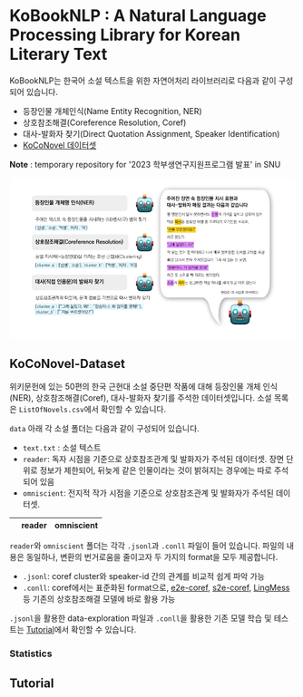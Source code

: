 # KoBookNLP : A Natural Language Processing Library for Korean Literary Text
KoBookNLP는 한국어 소설 텍스트을 위한 자연어처리 라이브러리로 다음과 같이 구성되어 있습니다.
* 등장인물 개체인식(Name Entity Recognition, NER)
* 상호참조해결(Coreference Resolution, Coref)
* 대사-발화자 찾기(Direct Quotation Assignment, Speaker Identification)
* [KoCoNovel 데이터셋](##KoCoNovel-Dataset)

**Note** : temporary repository for '2023 학부생연구지원프로그램 발표' in SNU

![Example for KoBookNLP](header.png "Example of KoBookNLP")

## KoCoNovel-Dataset
위키문헌에 있는 50편의 한국 근현대 소설 중단편 작품에 대해 등장인물 개체 인식(NER), 상호참조해결(Coref), 대사-발화자 찾기를 주석한 데이터셋입니다.
소설 목록은 `ListOfNovels.csv`에서 확인할 수 있습니다.

`data` 아래 각 소설 폴더는 다음과 같이 구성되어 있습니다.
* `text.txt` : 소설 텍스트
* `reader`: 독자 시점을 기준으로 상호참조관계 및 발화자가 주석된 데이터셋. 장면 단위로 정보가 제한되어, 뒤늦게 같은 인물이라는 것이 밝혀지는 경우에는 따로 주석되어 있음
* `omniscient`: 전지적 작가 시점을 기준으로 상호참조관계 및 발화자가 주석된 데이터셋.

| |reader|omniscient|
|---|---|---|

`reader`와 `omniscient` 폴더는 각각 `.jsonl`과 `.conll` 파일이 들어 있습니다.
파일의 내용은 동일하나, 변환의 번거로움을 줄이고자 두 가지의 format을 모두 제공합니다.

* `.jsonl`: coref cluster와 speaker-id 간의 관계를 비교적 쉽게 파악 가능
* `.conll`: coref에서는 표준화된 format으로, [e2e-coref](https://github.com/kentonl/e2e-coref/), [s2e-coref](https://github.com/yuvalkirstain/s2e-coref), [LingMess](https://github.com/shon-otmazgin/lingmess-coref) 등 기존의 상호참조해결 모델에 바로 활용 가능

`.jsonl`을 활용한 data-exploration 파일과 `.conll`을 활용한 기존 모델 학습 및 테스트는 [Tutorial](##Tutorial)에서 확인할 수 있습니다.


### Statistics

## Tutorial
